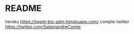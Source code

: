 # README

heroku  https://tweet-bis-adm.herokuapp.com/
compte twitter https://twitter.com/SalamandreComte
